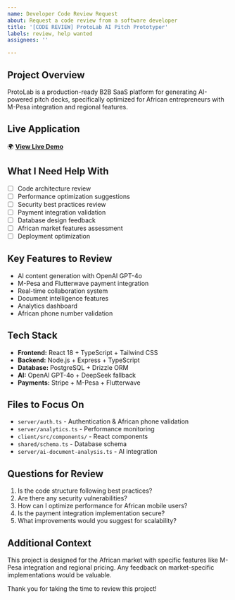 ```yaml
---
name: Developer Code Review Request
about: Request a code review from a software developer
title: '[CODE REVIEW] ProtoLab AI Pitch Prototyper'
labels: review, help wanted
assignees: ''

---
```


## Project Overview
ProtoLab is a production-ready B2B SaaS platform for generating AI-powered pitch decks, specifically optimized for African entrepreneurs with M-Pesa integration and regional features.

## Live Application
🌍 **[View Live Demo](https://protostudio.replit.app/)**

## What I Need Help With
- [ ] Code architecture review
- [ ] Performance optimization suggestions
- [ ] Security best practices review
- [ ] Payment integration validation
- [ ] Database design feedback
- [ ] African market features assessment
- [ ] Deployment optimization

## Key Features to Review
- AI content generation with OpenAI GPT-4o
- M-Pesa and Flutterwave payment integration
- Real-time collaboration system
- Document intelligence features
- Analytics dashboard
- African phone number validation

## Tech Stack
- **Frontend:** React 18 + TypeScript + Tailwind CSS
- **Backend:** Node.js + Express + TypeScript
- **Database:** PostgreSQL + Drizzle ORM
- **AI:** OpenAI GPT-4o + DeepSeek fallback
- **Payments:** Stripe + M-Pesa + Flutterwave

## Files to Focus On
- `server/auth.ts` - Authentication & African phone validation
- `server/analytics.ts` - Performance monitoring
- `client/src/components/` - React components
- `shared/schema.ts` - Database schema
- `server/ai-document-analysis.ts` - AI integration

## Questions for Review
1. Is the code structure following best practices?
2. Are there any security vulnerabilities?
3. How can I optimize performance for African mobile users?
4. Is the payment integration implementation secure?
5. What improvements would you suggest for scalability?

## Additional Context
This project is designed for the African market with specific features like M-Pesa integration and regional pricing. Any feedback on market-specific implementations would be valuable.

Thank you for taking the time to review this project!